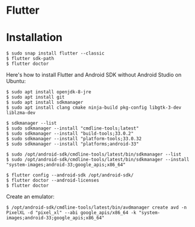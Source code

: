 Flutter
=======

# Installation

```console
$ sudo snap install flutter --classic
$ flutter sdk-path
$ flutter doctor
```

<!--
Now install Android Studio: <https://developer.android.com/studio>
1. install command-line tools only (without the studio)

```console
$ ./bin/sdkmanager --sdk_root=. --licenses
$ ./bin/sdkmanager --sdk_root=. --install "cmdline-tools;latest"
```-->


Here's how to install Flutter and Android SDK without Android Studio on Ubuntu:

```console
$ sudo apt install openjdk-8-jre
$ sudo apt install git
$ sudo apt install sdkmanager
$ sudo apt install clang cmake ninja-build pkg-config libgtk-3-dev liblzma-dev

$ sdkmanager --list
$ sudo sdkmanager --install "cmdline-tools;latest"
$ sudo sdkmanager --install "build-tools;33.0.2"
$ sudo sdkmanager --install "platform-tools;33.0.32
$ sudo sdkmanager --install "platforms;android-33"

$ sudo /opt/android-sdk/cmdline-tools/latest/bin/sdkmanager --list
$ sudo /opt/android-sdk/cmdline-tools/latest/bin/sdkmanager --install "system-images;android-33;google_apis;x86_64"

$ flutter config --android-sdk /opt/android-sdk/
$ flutter doctor --android-licenses
$ flutter doctor
```

Create an emulator:

```console
$ /opt/android-sdk/cmdline-tools/latest/bin/avdmanager create avd -n PixelXL -d "pixel_xl" --abi google_apis/x86_64 -k "system-images;android-33;google_apis;x86_64"
```

